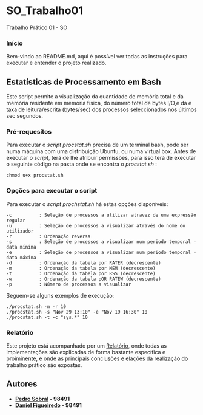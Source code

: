 # SO_Trabalho01
Trabalho Prático 01 - SO

###  Início
Bem-vIndo ao README.md, aqui é possível ver todas as instruções para executar e entender o projeto realizado.

## Estatísticas de Processamento em Bash
Este script permite a visualização da quantidade de memória total e da memória residente em memória física, do número total de bytes I/O,e da e taxa de leitura/escrita (bytes/sec) dos processos seleccionados nos últimos sec segundos.

### Pré-requesitos 
Para executar o *script procstat.sh* precisa de um terminal bash, pode ser numa máquina com uma distribuição Ubuntu, ou numa virtual box.
Antes de executar o *script*, terá de lhe atribuir permissões, para isso terá de executar o seguinte código na pasta onde se encontra o *procstat.sh* :

```
chmod u+x procstat.sh
```

### Opções para executar o script

Para executar o *script prochstat.sh* há estas opções disponíveis:

    -c          : Seleção de processos a utilizar atravez de uma expressão regular
    -u          : Seleção de processos a visualizar através do nome do utilizador
    -r          : Ordenação reversa
    -s          : Seleção de processos a visualizar num periodo temporal - data mínima
    -e          : Seleção de processos a visualizar num periodo temporal - data máxima
    -d          : Ordenação da tabela por RATER (decrescente)
    -m          : Ordenação da tabela por MEM (decrescente)
    -t          : Ordenação da tabela por RSS (decrescente)
    -w          : Ordenação da tabela pOR RATEW (decrescente)
    -p          : Número de processos a visualizar

Seguem-se alguns exemplos de execução:

```
./procstat.sh -m -r 10
./procstat.sh -s "Nov 29 13:10" -e "Nov 19 16:30" 10
./procstat.sh -t -c "sys.*" 10
```

### Relatório
Este projeto está acompanhado por um [Relatório](/Relatório), onde todas as implementações são explicadas de forma bastante específica e proiminente, e onde as principais conclusões e elações da realização do trabalho prático são expostas.

## Autores

 - **[Pedro Sobral](https://github.com/TheScorpoi) - 98491**
 - **[Daniel Figueiredo](https://github.com/daniff15) - 98491**
